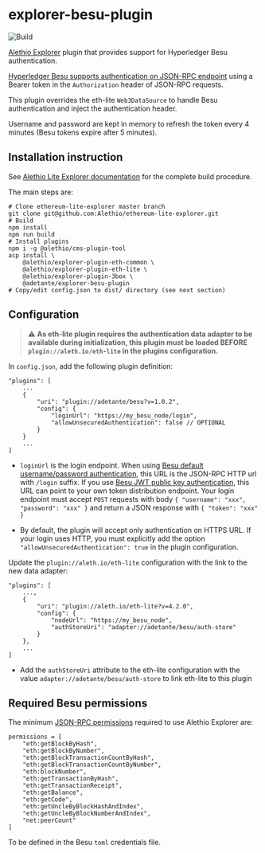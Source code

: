 # explorer-besu-plugin

![Build](https://github.com/adetante/explorer-besu-plugin/workflows/Build/badge.svg)

[Alethio Explorer](https://github.com/Alethio/ethereum-lite-explorer) plugin that provides support for Hyperledger Besu authentication.

[Hyperledger Besu supports authentication on JSON-RPC endpoint](https://besu.hyperledger.org/en/stable/HowTo/Interact/APIs/Authentication/) using a Bearer token in the `Authorization` header of JSON-RPC requests.

This plugin overrides the eth-lite `Web3DataSource` to handle Besu authentication and inject the authentication header.

Username and password are kept in memory to refresh the token every 4 minutes (Besu tokens expire after 5 minutes).

## Installation instruction

See [Alethio Lite Explorer documentation](https://github.com/Alethio/ethereum-lite-explorer/blob/master/README.md) for the complete build procedure.

The main steps are:
```
# Clone ethereum-lite-explorer master branch
git clone git@github.com:Alethio/ethereum-lite-explorer.git
# Build
npm install
npm run build
# Install plugins
npm i -g @alethio/cms-plugin-tool
acp install \
    @alethio/explorer-plugin-eth-common \
    @alethio/explorer-plugin-eth-lite \
    @alethio/explorer-plugin-3box \
    @adetante/explorer-besu-plugin
# Copy/edit config.json to dist/ directory (see next section)
```

## Configuration

> :warning: **As eth-lite plugin requires the authentication data adapter to be available during initialization, this plugin must be loaded BEFORE `plugin://aleth.io/eth-lite` in the plugins configuration.**

In `config.json`, add the following plugin definition:
```
"plugins": [
    ...
    {
        "uri": "plugin://adetante/besu?v=1.0.2",
        "config": {
            "loginUrl": "https://my_besu_node/login",
            "allowUnsecuredAuthentication": false // OPTIONAL
        }
    }
    ...
]
```


* `loginUrl` is the login endpoint.
 When using [Besu default username/password authentication](https://besu.hyperledger.org/en/stable/HowTo/Interact/APIs/Authentication/#username-and-password-authentication), this URL is the JSON-RPC HTTP url with `/login` suffix.
 If you use [Besu JWT public key authentication](https://besu.hyperledger.org/en/stable/HowTo/Interact/APIs/Authentication/#jwt-public-key-authentication), this URL can point to your own token distribution endpoint. Your login endpoint must accept `POST` requests with body `{ "username": "xxx", "password": "xxx" }` and return a JSON response with `{ "token": "xxx" }`

* By default, the plugin will accept only authentication on HTTPS URL. If your login uses HTTP, you must explicitly add the option `"allowUnsecuredAuthentication": true` in the plugin configuration.

Update the `plugin://aleth.io/eth-lite` configuration with the link to the new data adapter:
```
"plugins": [
    ...,
    {
        "uri": "plugin://aleth.io/eth-lite?v=4.2.0",
        "config": {
            "nodeUrl": "https://my_besu_node",
            "authStoreUri": "adapter://adetante/besu/auth-store"
        }
    },
    ...
]
```

* Add the `authStoreUri` attribute to the eth-lite configuration with the value `adapter://adetante/besu/auth-store` to link eth-lite to this plugin

## Required Besu permissions

The minimum [JSON-RPC permissions](https://besu.hyperledger.org/en/stable/HowTo/Interact/APIs/Authentication/#json-rpc-permissions) required to use Alethio Explorer are:

```
permissions = [
    "eth:getBlockByHash",
    "eth:getBlockByNumber",
    "eth:getBlockTransactionCountByHash",
    "eth:getBlockTransactionCountByNumber",
    "eth:blockNumber",
    "eth:getTransactionByHash",
    "eth:getTransactionReceipt",
    "eth:getBalance",
    "eth:getCode",
    "eth:getUncleByBlockHashAndIndex",
    "eth:getUncleByBlockNumberAndIndex",
    "net:peerCount"
]
```

To be defined in the Besu `toml` credentials file.
